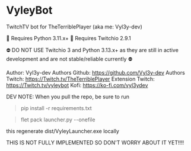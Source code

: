 # VyleyBot
TwitchTV bot for TheTerriblePlayer (aka me: Vyl3y-dev)

🧪 Requires Python 3.11.x+
🧪 Requires Twitchio 2.9.1

⛔️ DO NOT USE Twitchio 3 and Python 3.13.x+ as they are still in active development and are not stable/reliable currently ⛔️

Author: Vyl3y-dev
Authors Github: https://github.com/Vyl3y-dev
Authors Twitch: https://Twitch.tv/TheTerriblePlayer
Extension Twitch: https://Twitch.tv/vyleybot
Kofi: https://ko-fi.com/vyl3ydev

DEV NOTE: When you pull the repo, be sure to run

>pip install -r requirements.txt

>flet pack launcher.py --onefile

this regenerate dist/VyleyLauncher.exe locally

THIS IS NOT FULLY IMPLEMENTED SO DON'T WORRY ABOUT IT YET!!!!
